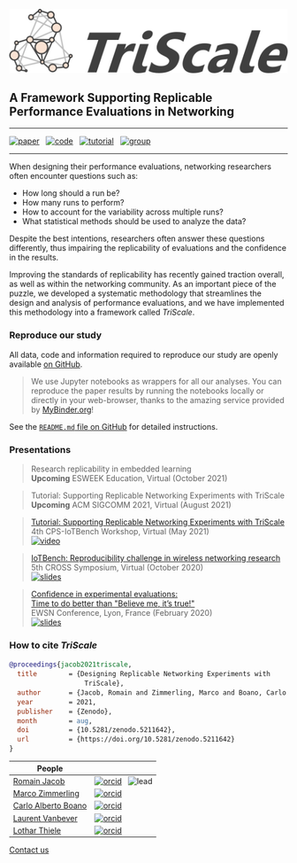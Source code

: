 <head>
  <link rel="apple-touch-icon" sizes="180x180" href="/apple-touch-icon.png">
  <link rel="icon" type="image/png" sizes="32x32" href="/favicon-32x32.png">
  <link rel="icon" type="image/png" sizes="16x16" href="/favicon-16x16.png">
  <link rel="manifest" href="/site.webmanifest">
  <link rel="mask-icon" href="/safari-pinned-tab.svg" color="#5bbad5">
  <meta name="msapplication-TileColor" content="#da532c">
  <meta name="theme-color" content="#ffffff">
</head>

![TriScale_logo](img/triscale_logo.svg)

## A Framework Supporting Replicable Performance Evaluations in Networking

---
[![paper](https://img.shields.io/badge/_-Paper-blue?logo=adobeacrobatreader)](https://doi.org/10.5281/zenodo.3464273)&nbsp;&nbsp;
[![code](https://img.shields.io/badge/_-Code-blue?logo=github)](https://github.com/romain-jacob/triscale)&nbsp;&nbsp;
[![tutorial](https://img.shields.io/badge/-Tutorial-blue?logo=airplayvideo)](tutorial.md)&nbsp;&nbsp;
[![group](https://img.shields.io/badge/-Discussion-blue?logo=theconversation)](https://groups.google.com/g/triscale)
<!--![docs](https://img.shields.io/badge/-Documentation-orange?logo=googlesheets)-->

---

When designing their performance evaluations, networking researchers often encounter questions such as:

- How long should a run be?
- How many runs to perform?
- How to account for the variability across multiple runs?
- What statistical methods should be used to analyze the data?

Despite the best intentions, researchers often answer these questions differently, thus impairing the replicability of evaluations and the confidence in the results.

Improving the standards of replicability has recently gained traction overall, as well as within the networking community. As an important piece of the puzzle, we developed a systematic methodology that streamlines the design and analysis of performance evaluations, and we have implemented this methodology into a framework called _TriScale_.

<!-- blank line -->
<!--figure class="video_container" style="margin-inline-start: 0px; margin-inline-end: 0px;">
  <iframe width="500" height="340" src="https://www.youtube.com/embed/TVCbTMk64mo" title="YouTube video player" frameborder="0" allow="accelerometer; autoplay; clipboard-write; encrypted-media; gyroscope; picture-in-picture" allowfullscreen></iframe>
</figure>
<!-- blank line -->

### Reproduce our study

All data, code and information required to reproduce our study are openly available [on GitHub](https://github.com/romain-jacob/triscale). 

> We use Jupyter notebooks as wrappers for all our analyses. You can reproduce the paper results by running the notebooks locally or directly in your web-browser, thanks to the amazing service provided by [MyBinder.org](https://mybinder.org/)!

See the [`README.md` file on GitHub](https://github.com/romain-jacob/triscale) for detailed instructions.

### Presentations

> Research replicability in embedded learning  
**Upcoming** ESWEEK Education, Virtual (October 2021)  

> Tutorial: Supporting Replicable Networking Experiments with TriScale  
**Upcoming** ACM SIGCOMM 2021, Virtual (August 2021)  

> [Tutorial: Supporting Replicable Networking Experiments with TriScale](https://youtu.be/f9k7gS-QpWI)  
4th CPS-IoTBench Workshop, Virtual (May 2021)  
[![video](https://img.shields.io/badge/-Video-blue?logo=youtube)](https://youtu.be/f9k7gS-QpWI)

> [IoTBench: Reproducibility challenge in wireless networking research](https://osf.io/m7a6w/)  
5th CROSS Symposium, Virtual (October 2020)  
[![slides](https://img.shields.io/badge/-Slides-blue?logo=airplayvideo)](https://osf.io/m7a6w/)

> [Confidence in experimental evaluations:  
Time to do better than "Believe me, it’s true!"](https://osf.io/aktn7/)  
EWSN Conference, Lyon, France (February 2020)  
[![slides](https://img.shields.io/badge/-Slides-blue?logo=airplayvideo)](https://osf.io/aktn7/)

### How to cite _TriScale_

```bibtex
@proceedings{jacob2021triscale,
  title        = {Designing Replicable Networking Experiments with 
                   TriScale},
  author       = {Jacob, Romain and Zimmerling, Marco and Boano, Carlo Alberto and Vanbever, Laurent and Thiele, Lothar},
  year         = 2021,
  publisher    = {Zenodo},
  month        = aug,
  doi          = {10.5281/zenodo.5211642},
  url          = {https://doi.org/10.5281/zenodo.5211642}
}
```

|People||
|---|---|
|[Romain Jacob](https://romainjacob.net)|[![orcid](https://zenodo.org/static/img/orcid.png)](https://orcid.org/0000-0002-2218-5750) &nbsp; ![lead](https://img.shields.io/badge/_-lead-blue)|
|[Marco Zimmerling](https://wwwpub.zih.tu-dresden.de/~mzimmerl/)|[![orcid](https://zenodo.org/static/img/orcid.png)](https://orcid.org/0000-0003-1450-2506)|
|[Carlo Alberto Boano](http://www.carloalbertoboano.com/)|[![orcid](https://zenodo.org/static/img/orcid.png)](https://orcid.org/0000-0001-7647-3734)|
|[Laurent Vanbever](https://vanbever.eu/)|[![orcid](https://zenodo.org/static/img/orcid.png)](https://orcid.org/0000-0003-1455-4381)|
|[Lothar Thiele](https://people.ee.ethz.ch/~thiele/)|[![orcid](https://zenodo.org/static/img/orcid.png)](https://orcid.org/0000-0001-6139-868X)|

[Contact us](https://groups.google.com/g/triscale)


<!--



--- 

--- 




This repository contains an implementation of _TriScale_ a framework supporting reproducible performance evaluations in networking. _TriScale_ is described in details in the following paper
> _TriScale: A Framework Supporting Replicable Performance Evaluations Networking_  
Romain Jacob, Marco Zimmerling, Carlo Alberto Boano, Laurent Vanbever, Lothar Thiele (under submission), 2021.  
[doi.org/10.5281/zenodo.3464273](https://doi.org/10.5281/zenodo.3464273)

- [Tutorial](#Tutorial)
- [Live Demo](#Live-Demo)
- [Source Code](#Source-Code)
- [Reproducing the Paper](#Reproducing-the-Paper)
  - [Case Studies](#Case-Studies)
  - [Plots](#Plots)
  - [Scalability Evaluation](#Scalability-Evaluation)

## Tutorial
You are following a tutorial on TriScale? Here is the link you are looking for 
> Click this `launch binder` button (it may take a few minutes to load)  
[![Binder](https://mybinder.org/badge_logo.svg)](https://mybinder.org/v2/gh/romain-jacob/triscale/master?filepath=live_exp-sizing.ipynb)  

## Live Demo
You can run a live demo of _TriScale_ directly in your web-browser  
(thanks to the amazing service provided by [MyBinder.org](https://mybinder.org/) ! )
1. Click this `launch binder` button (it may take a few minutes to load)  
 [![Binder](https://mybinder.org/badge_logo.svg)](https://mybinder.org/v2/gh/romain-jacob/triscale/master?filepath=triscale_demo.ipynb)  
3. Explore the different functions, run the example code snippets, modify them, run them again...

If you are not familiar with Jupyter, you can find many online tutorials to get you started (eg [the official Jupyter tutorial](https://jupyter-notebook.readthedocs.io/en/stable/notebook.html)).

## Source Code
_TriScale_ source code is splitted in the following files
- `triscale.py`  
Implements the main functions of _TriScale_ (the public API).
- `helpers.py`  
Additional support functions for running the _TriScale_ analysis.
- `triplots.py`  
Plotting functions used in _TriScale._ All plots are created using [Plotly](https://github.com/plotly/plotly.py).

## Reproducing the Paper

This repository contains all the necessary code and information to reproduce the results analysis and plots presented in the [_TriScale_ paper](https://doi.org/10.5281/zenodo.3464273).
Jupyter notebooks are used as wrappers for everything.
You can reproduce the paper results by running the notebooks, either
- locally by cloning the repository (see `requirements.txt` for the list of dependencies)
- online using Binder (same procedure as for the [Live Demo](#Live-Demo))

Keep in mind however that the plotting and case study notebooks require to download the experiment raw data (available in a separate [Zenodo repository](https://doi.org/10.5281/zenodo.3451417)); in particular, the congestion-control data zip file is about 2.7 GB large. The required download commands are included in the respective notebooks.

Alternatively, you can simply visualize the notebooks using [nbviewer](https://nbviewer.jupyter.org/). The code cannot be run, but you can read all descriptions, comments, and outputs. This is **recommended if your internet connection is limited**.
Links for visualizing notebooks in nbviewer are provided below.

### Case Studies

The [_TriScale_ paper](https://doi.org/10.5281/zenodo.3464273) includes a set of case studies that illustrate the use and benefits of _TriScale_ for concrete networking performance evaluations.
This repository contains the notebooks that allows to reproduce the analysis of these case studies. The raw data are available in a separate [Zenodo repository](https://doi.org/10.5281/zenodo.3451417), each notebook contains the required `wget` commands.

#### `casestudy_congestion-control.ipynb`

- [![nbviewer](https://img.shields.io/badge/render-nbviewer-orange.svg) ](https://nbviewer.jupyter.org/github/romain-jacob/triscale/blob/master/casestudy_congestion-control.ipynb)
- [![Binder](https://mybinder.org/badge_logo.svg)](https://mybinder.org/v2/gh/romain-jacob/triscale/master?filepath=casestudy_congestion-control.ipynb)

This case study presents a comparison between 17 congestion-control schemes. It reproduces some of the analysis performed in the [Pantheon paper](https://pantheon.stanford.edu/), illustrates its limitations, and shows how the approach in _TriScale_ helps to overcome them.

#### `casestudy_glossy.ipynb`

- [![nbviewer](https://img.shields.io/badge/render-nbviewer-orange.svg) ](https://nbviewer.jupyter.org/github/romain-jacob/triscale/blob/master/casestudy_glossy.ipynb)  
- [![Binder](https://mybinder.org/badge_logo.svg)](https://mybinder.org/v2/gh/romain-jacob/triscale/master?filepath=casestudy_glossy.ipynb)

This case study compares the performance of [Glossy](https://ieeexplore.ieee.org/document/5779066), a low-power wireless communication protocol, for different parameter values, using the [FlockLab testbed](http://flocklab.ethz.ch/) as experiment environment.
In particular, this case study illustrates the importance of network profiling: this example shows how one may reach wrong conclusions (even with high confidence!) when the environmental conditions are not properly assessed.

#### `casestudy_failure-detection.ipynb`

- [![nbviewer](https://img.shields.io/badge/render-nbviewer-orange.svg) ](https://nbviewer.jupyter.org/github/romain-jacob/triscale/blob/master/casestudy_failure-detection.ipynb)  
- [![Binder](https://mybinder.org/badge_logo.svg)](https://mybinder.org/v2/gh/romain-jacob/triscale/master?filepath=casestudy_failure-detection.ipynb)

This case study revisits the analysis of [Blink](https://www.usenix.org/conference/nsdi19/presentation/holterbach), an algorithm that detects failures and reroutes traffic directly in the data plane. We only perform the data analysis and show how using _TriScale_ allows to generalize the results.


#### `casestudy_video-streaming.ipynb`

- [![nbviewer](https://img.shields.io/badge/render-nbviewer-orange.svg) ](https://nbviewer.jupyter.org/github/romain-jacob/triscale/blob/master/casestudy_video-streaming.ipynb)  
- [![Binder](https://mybinder.org/badge_logo.svg)](https://mybinder.org/v2/gh/romain-jacob/triscale/master?filepath=casestudy_video-streaming.ipynb)

This case study revisits the analysis of [Pensieve](https://dl.acm.org/doi/10.1145/3098822.3098843), a system that generates adaptive bitrate algorithms for video streaming using reinforcement learning.
We show how _TriScale_ can be used to provide confidence intervals not only on single KPIs, but on entire cumulative distribution functions (CDFs).

### Plots

All plots presented in the [_TriScale_ paper](https://doi.org/10.5281/zenodo.3464273) have been produced using the `triscale_plots.ipynb` notebook. This same notebook produces larger versions of these plots if you want to have a closer look.

> In order to run this notebook (either in Binder or locally), you will need to download the data from all the case studies. The required download commands are included in the notebook.

- [![nbviewer](https://img.shields.io/badge/render-nbviewer-orange.svg) ](https://nbviewer.jupyter.org/github/romain-jacob/triscale/blob/master/triscale_plots.ipynb)  
- [![Binder](https://mybinder.org/badge_logo.svg)](https://mybinder.org/v2/gh/romain-jacob/triscale/master?filepath=triscale_plots.ipynb)

### Scalability Evaluation

The scalability evaluation of _TriScale_ can be reproduced by running the `triscale_scalability.ipynb` notebook.
> Keep in mind that, for this evaluation, **the results depend on the computing power and load of the machine,** therefore you may obtain results slightly different from those reported in the paper. However, the trends and orders of magnitude should remain similar.

> Running this notebook on Binder is technically possible but not recommended: it includes time measurement of rather heavy computations, which is unlikely to be meaningful (the current load of the servers hosting [MyBinder.org](https://mybinder.org/) is unknown and unpredictable.)

- [![nbviewer](https://img.shields.io/badge/render-nbviewer-orange.svg) ](https://nbviewer.jupyter.org/github/romain-jacob/triscale/blob/master/triscale_scalability.ipynb)  
- [![Binder](https://mybinder.org/badge_logo.svg)](https://mybinder.org/v2/gh/romain-jacob/triscale/master?filepath=triscale_scalability.ipynb)
-->